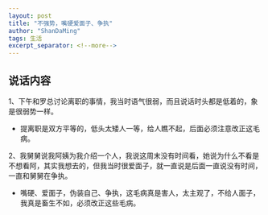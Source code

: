 ```yaml
---
layout: post
title: "不强势，嘴硬爱面子、争执"
author: "ShanDaMing"
tags: 生活
excerpt_separator: <!--more-->
---
```


## 说话内容
1、下午和罗总讨论离职的事情<!--more-->，我当时语气很弱，而且说话时头都是低着的，象是很弱势一样。
* 提离职是双方平等的，低头太矮人一等，给人瞧不起，后面必须注意改正这毛病。

2、我舅舅说我阿姨为我介绍一个人，我说这周末没有时间看，她说为什么不看是不想看阿，其实我想去的，但我当时很爱面子，就一直说是后面一直说没有时间，一直和舅舅在争执。
* 嘴硬、爱面子，伪装自己、争执，这毛病真是害人，太主观了，不给人面子，我真是畜生不如，必须改正这些毛病。
